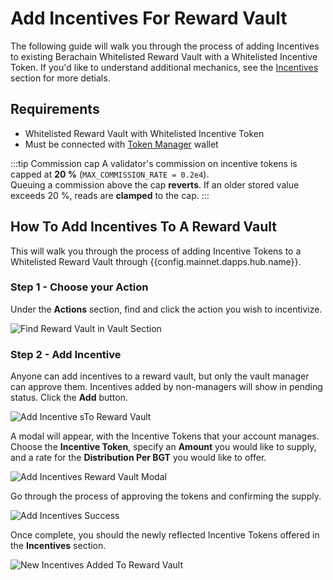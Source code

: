 <script setup>
  import config from '@berachain/config/constants.json';
</script>

# Add Incentives For Reward Vault

The following guide will walk you through the process of adding Incentives to existing Berachain Whitelisted Reward Vault with a Whitelisted Incentive Token. If you'd like to understand additional mechanics, see the [Incentives](/learn/pol/incentives) section for more detials.

## Requirements

- Whitelisted Reward Vault with Whitelisted Incentive Token
- Must be connected with [Token Manager](/learn/pol/incentives#incentive-token-managers) wallet

:::tip Commission cap
A validator's commission on incentive tokens is capped at **20 %** (`MAX_COMMISSION_RATE = 0.2e4`).  
Queuing a commission above the cap **reverts**. If an older stored value exceeds 20 %, reads are **clamped** to the cap.
:::

## How To Add Incentives To A Reward Vault

This will walk you through the process of adding Incentive Tokens to a Whitelisted Reward Vault through <a :href="config.mainnet.dapps.hub.url" target="_blank">{{config.mainnet.dapps.hub.name}}</a>.

### Step 1 - Choose your Action

Under the **Actions** section, find and click the action you wish to incentivize.

![Find Reward Vault in Vault Section](/assets/add-incentives-vaults.png)

### Step 2 - Add Incentive

Anyone can add incentives to a reward vault, but only the vault manager can approve them. Incentives added by non-managers will show in pending status.
Click the **Add** button.

![Add Incentive sTo Reward Vault](/assets/add-incentives-reward-vault.png)

A modal will appear, with the Incentive Tokens that your account manages.
Choose the **Incentive Token**, specify an **Amount** you would like to supply, and a rate for the **Distribution Per BGT** you would like to offer.

![Add Incentives Reward Vault Modal](/assets/add-incentives-reward-vault-modal.png)

Go through the process of approving the tokens and confirming the supply.

![Add Incentives Success](/assets/add-incentives-reward-vault-success.png)

Once complete, you should the newly reflected Incentive Tokens offered in the **Incentives** section.

![New Incentives Added To Reward Vault](/assets/add-incentives-reward-vault-added.png)
